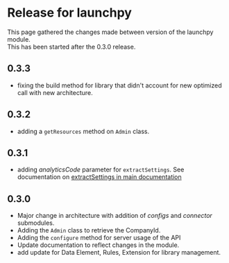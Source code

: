# Release for launchpy

This page gathered the changes made between version of the launchpy module.\
This has been started after the 0.3.0 release.

## 0.3.3

* fixing the build method for library that didn't account for new optimized call with new architecture.

## 0.3.2

* adding a `getResources` method on `Admin` class.

## 0.3.1

* adding *analyticsCode* parameter for `extractSettings`. See documentation on [extractSettings in main documentation](main.md)

## 0.3.0

* Major change in architecture with addition of *configs* and *connector* submodules.
* Adding the `Admin` class to retrieve the CompanyId.
* Adding the `configure` method for server usage of the API
* Update documentation to reflect changes in the module.
* add update for Data Element, Rules, Extension for library management.
